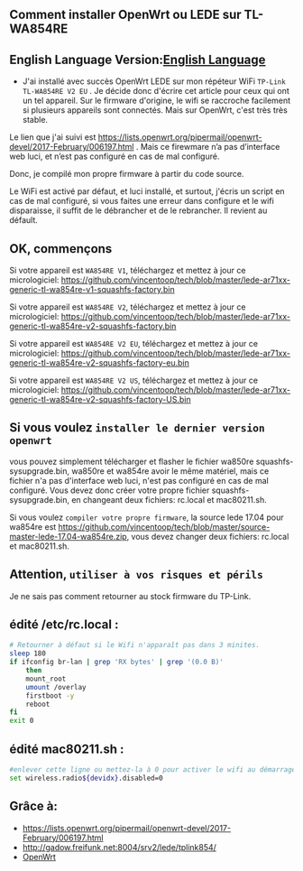 ## Comment installer OpenWrt ou LEDE sur TL-WA854RE
## English Language Version:[English Language](https://github.com/vincentoop/tech/blob/master/README.md)
* J'ai installé avec succès OpenWrt LEDE sur mon répéteur WiFi `TP-Link TL-WA854RE V2 EU` . Je décide donc d'écrire cet article pour ceux qui ont un tel appareil. Sur le firmware d'origine, le wifi se raccroche facilement si plusieurs appareils sont connectés. Mais sur OpenWrt, c'est très très stable.

Le lien que j'ai suivi est https://lists.openwrt.org/pipermail/openwrt-devel/2017-February/006197.html . Mais ce firewmare n’a pas d’interface web luci, et n’est pas configuré en cas de mal configuré.

Donc, je compilé mon propre firmware à partir du code source.

Le WiFi est activé par défaut, et luci installé, et surtout, j'écris un script en cas de mal configuré, si vous faites une erreur dans configure et le wifi disparaisse, il suffit de le débrancher et de le rebrancher. Il revient au défault.

## OK, commençons
Si votre appareil est `WA854RE V1`, téléchargez et mettez à jour ce micrologiciel: https://github.com/vincentoop/tech/blob/master/lede-ar71xx-generic-tl-wa854re-v1-squashfs-factory.bin

Si votre appareil est `WA854RE V2`, téléchargez et mettez à jour ce micrologiciel: https://github.com/vincentoop/tech/blob/master/lede-ar71xx-generic-tl-wa854re-v2-squashfs-factory.bin

Si votre appareil est `WA854RE V2 EU`, téléchargez et mettez à jour ce micrologiciel: https://github.com/vincentoop/tech/blob/master/lede-ar71xx-generic-tl-wa854re-v2-squashfs-factory-eu.bin

Si votre appareil est `WA854RE V2 US`, téléchargez et mettez à jour ce micrologiciel: https://github.com/vincentoop/tech/blob/master/lede-ar71xx-generic-tl-wa854re-v2-squashfs-factory-US.bin

## Si vous voulez `installer le dernier version openwrt`
vous pouvez simplement télécharger et flasher le fichier wa850re squashfs-sysupgrade.bin, wa850re et wa854re avoir le même matériel, mais ce fichier n'a pas d'interface web luci, n'est pas configuré en cas de mal configuré. Vous devez donc créer votre propre fichier squashfs-sysupgrade.bin, en changeant deux fichiers: rc.local et mac80211.sh.

Si vous voulez `compiler votre propre firmware`, la source lede 17.04 pour wa854re est https://github.com/vincentoop/tech/blob/master/source-master-lede-17.04-wa854re.zip, vous devez changer deux fichiers: rc.local et mac80211.sh.

## Attention, `utiliser à vos risques et périls`
Je ne sais pas comment retourner au stock firmware du TP-Link.

## édité /etc/rc.local :
```bash
# Retourner à défaut si le Wifi n'apparaît pas dans 3 minites.
sleep 180
if ifconfig br-lan | grep 'RX bytes' | grep '(0.0 B)'
    then
    mount_root
    umount /overlay
    firstboot -y
    reboot
fi
exit 0
```
## édité mac80211.sh :
```bash
#enlever cette ligne ou mettez-la à 0 pour activer le wifi au démarrage
set wireless.radio${devidx}.disabled=0
```
## Grâce à:
* https://lists.openwrt.org/pipermail/openwrt-devel/2017-February/006197.html
* http://gadow.freifunk.net:8004/srv2/lede/tplink854/
* [OpenWrt](https://openwrt.org)
